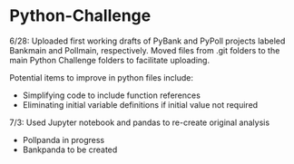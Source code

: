 # Python-Challenge


6/28:
Uploaded first working drafts of PyBank and PyPoll projects labeled Bankmain and Pollmain, respectively.  Moved files from .git folders to the main Python Challenge folders to facilitate uploading.

Potential items to improve in python files include:
- Simplifying code to include function references
- Eliminating initial variable definitions if initial value not required

7/3:
Used Jupyter notebook and pandas to re-create original analysis 
- Pollpanda in progress
- Bankpanda to be created